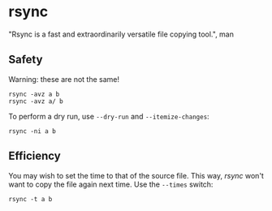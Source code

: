 # rsync

"Rsync is a fast and extraordinarily versatile file copying tool.", man

## Safety

Warning: these are not the same!
```shell
rsync -avz a b
rsync -avz a/ b
```

To perform a dry run, use `--dry-run` and `--itemize-changes`:
```shell
rsync -ni a b
```

## Efficiency

You may wish to set the time to that of the source file.
This way, *rsync* won't want to copy the file again next time.
Use the `--times` switch:
```shell
rsync -t a b
```
